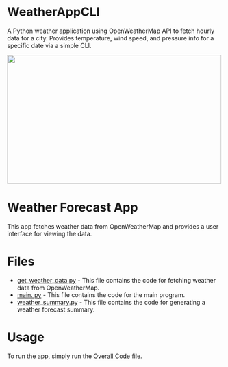 # WeatherAppCLI
A Python weather application using OpenWeatherMap API to fetch hourly data for a city. Provides temperature, wind speed, and pressure info for a specific date via a simple CLI.

<img src="https://github.com/Riyazahamed2003/WeatherAppCLI/assets/118614045/30d623fd-776f-475a-bb41-9a11fd65ace6" width="500" height="300">

# Weather Forecast App
This app fetches weather data from OpenWeatherMap and provides a user interface for viewing the data.

# Files
- [get_weather_data.py](https://github.com/Riyazahamed2003/WeatherAppCLI/blob/main/get_weather_data.py) - This file contains the code for fetching weather data from OpenWeatherMap.
- [main. py](https://github.com/Riyazahamed2003/WeatherAppCLI/blob/main/main.py) - This file contains the code for the main program.
- [weather_summary.py](https://github.com/Riyazahamed2003/WeatherAppCLI/blob/main/weather_summary.py) - This file contains the code for generating a weather forecast summary.

# Usage
To run the app, simply run the [Overall Code](https://github.com/Riyazahamed2003/WeatherAppCLI/blob/main/Overall%20code%20implementation) file.
